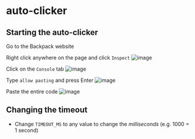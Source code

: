 # auto-clicker

## Starting the auto-clicker
Go to the Backpack website

Right click anywhere on the page and click `Inspect`
![image](https://github.com/angelesmika/auto-clicker/assets/71173355/b34a5f05-6e86-428a-80da-edfba029f84f)

Click on the `Console` tab
![image](https://github.com/angelesmika/auto-clicker/assets/71173355/da0171b9-32ab-43d3-a93b-1ccf40a7e9e0)

Type `allow pasting` and press Enter
![image](https://github.com/angelesmika/auto-clicker/assets/71173355/d39fafee-1369-4f5c-a429-af0685365b92)

Paste the entire code
![image](https://github.com/angelesmika/auto-clicker/assets/71173355/a84d75c5-accb-45e1-989b-4bb789c88983)

## Changing the timeout
- Change `TIMEOUT_MS` to any value to change the *milliseconds* (e.g. 1000 = 1 second)
